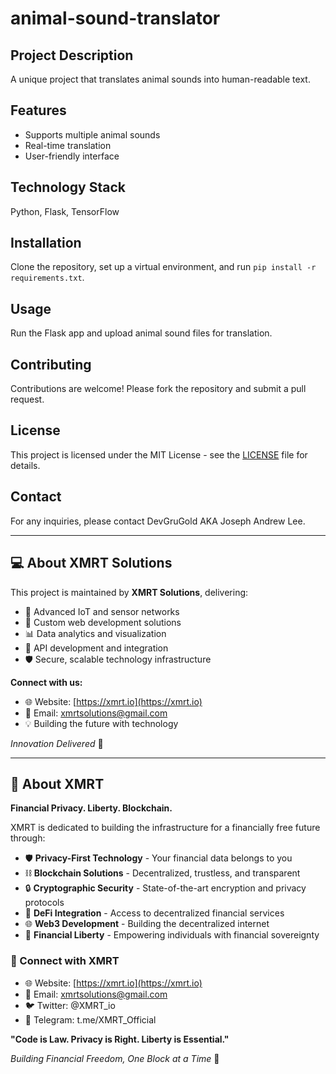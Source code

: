 
# animal-sound-translator

## Project Description
A unique project that translates animal sounds into human-readable text.

## Features
- Supports multiple animal sounds
- Real-time translation
- User-friendly interface

## Technology Stack
Python, Flask, TensorFlow

## Installation
Clone the repository, set up a virtual environment, and run `pip install -r requirements.txt`.

## Usage
Run the Flask app and upload animal sound files for translation.

## Contributing
Contributions are welcome! Please fork the repository and submit a pull request.

## License
This project is licensed under the MIT License - see the [LICENSE](LICENSE) file for details.

## Contact
For any inquiries, please contact DevGruGold AKA Joseph Andrew Lee.


<!-- XMRT Solutions Footer -->
---

## 💻 About XMRT Solutions

This project is maintained by **XMRT Solutions**, delivering:
- 📡 Advanced IoT and sensor networks
- 🔧 Custom web development solutions
- 📊 Data analytics and visualization
- 🚀 API development and integration
- 🛡️ Secure, scalable technology infrastructure

**Connect with us:**
- 🌐 Website: [https://xmrt.io](https://xmrt.io)
- 📧 Email: xmrtsolutions@gmail.com
- 💡 Building the future with technology

*Innovation Delivered* 🚀



<!-- XMRT Footer -->
---

## 🔐 About XMRT

**Financial Privacy. Liberty. Blockchain.**

XMRT is dedicated to building the infrastructure for a financially free future through:

- 🛡️ **Privacy-First Technology** - Your financial data belongs to you
- ⛓️ **Blockchain Solutions** - Decentralized, trustless, and transparent
- 🔒 **Cryptographic Security** - State-of-the-art encryption and privacy protocols
- 💎 **DeFi Integration** - Access to decentralized financial services
- 🌐 **Web3 Development** - Building the decentralized internet
- 🚀 **Financial Liberty** - Empowering individuals with financial sovereignty

### 🔗 Connect with XMRT

- 🌐 Website: [https://xmrt.io](https://xmrt.io)
- 📧 Email: xmrtsolutions@gmail.com
- 🐦 Twitter: @XMRT_io
- 💬 Telegram: t.me/XMRT_Official

**"Code is Law. Privacy is Right. Liberty is Essential."**

*Building Financial Freedom, One Block at a Time* 🚀
